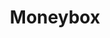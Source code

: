 ---
blog: https://moneyboxapp.com/blog
facebook: https://facebook.com/moneyboxteam
instagram: https://instagram.com/moneyboxteam
logohandle: moneyboxapp
sort: moneyboxapp
title: Moneybox
twitter: https://x.com/moneyboxteam
website: https://www.moneyboxapp.com/
---